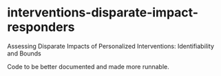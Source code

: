 # interventions-disparate-impact-responders
Assessing Disparate Impacts of Personalized Interventions: Identifiability and Bounds


Code to be better documented and made more runnable. 